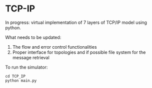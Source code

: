 # TCP-IP
In progress:
virtual implementation of 7 layers of TCP/IP model using python.

What needs to be updated:
1. The flow and error control functionalities 
2. Proper interface for topologies and if possible file system for the message retrieval

To run the simulator:
```
cd TCP_IP
python main.py
```
